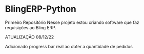 # BlingERP-Python
 Primeiro Repositório
 Nesse projeto estou criando software que faz requisições ao Bling ERP.
 
 ATUALIZAÇÃO 08/12/22
 
 Adicionado progress bar real ao obter a quantidade de pedidos
